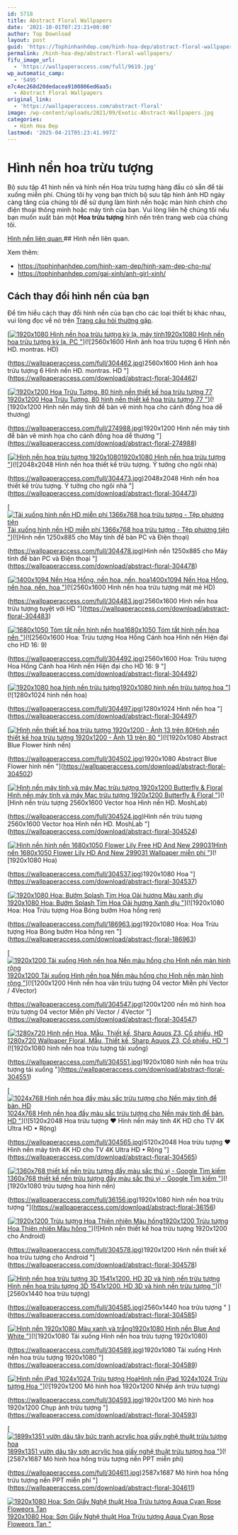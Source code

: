 ```yaml
---
id: 5718
title: Abstract Floral Wallpapers
date: '2021-10-01T07:23:21+00:00'
author: Top Download
layout: post
guid: 'https://Tophinhanhdep.com/hinh-hoa-dep/abstract-floral-wallpapers/'
permalink: /hinh-hoa-dep/abstract-floral-wallpapers/
fifu_image_url:
  - 'https://wallpaperaccess.com/full/9619.jpg'
wp_automatic_camp:
  - '5495'
e7c4ec268d20dedacea9100806ed6aa5:
  - Abstract Floral Wallpapers
original_link:
  - 'https://wallpaperaccess.com/abstract-floral'
image: /wp-content/uploads/2021/09/Exotic-Abstract-Wallpapers.jpg
categories:
  - Hình Hoa Đẹp
lastmod: '2025-04-21T05:23:41.997Z'
---
```

# Hình nền hoa trừu tượng

Bộ sưu tập 41 hình nền và hình nền Hoa trừu tượng hàng đầu có sẵn để tải xuống miễn phí. Chúng tôi hy vọng bạn thích bộ sưu tập hình ảnh HD ngày càng tăng của chúng tôi để sử dụng làm hình nền hoặc màn hình chính cho điện thoại thông minh hoặc máy tính của bạn. Vui lòng liên hệ chúng tôi nếu bạn muốn xuất bản một **Hoa trừu tượng** hình nền trên trang web của chúng tôi.

[Hình nền liên quan ](#related) ## Hình nền liên quan.

   
 Xem thêm:

   
- <https://tophinhanhdep.com/hinh-xam-dep/hinh-xam-dep-cho-nu/>
- <https://tophinhanhdep.com/gai-xinh/anh-girl-xinh/>

## Cách thay đổi hình nền của bạn

Để tìm hiểu cách thay đổi hình nền của bạn cho các loại thiết bị khác nhau, vui lòng đọc về nó trên [Trang câu hỏi thường gặp](https://tophinhanhdep.com/faq/).

  
[[![1920x1080 Hình nền hoa trừu tượng kỳ lạ.  máy tính](https://wallpaperaccess.com/full/9619.jpg)1920x1080 Hình nền hoa trừu tượng kỳ lạ. PC "](https://wallpaperaccess.com/download/abstract-floral-9619)](![2560x1600 Hình ảnh hoa trừu tượng 6 Hình nền HD.  montras.  HD)

(https://wallpaperaccess.com/full/304462.jpg)2560x1600 Hình ảnh hoa trừu tượng 6 Hình nền HD. montras. HD "](https://wallpaperaccess.com/download/abstract-floral-304462)

[[![1920x1200 Hoa Trừu Tượng.  80 hình nền thiết kế hoa trừu tượng 77](https://wallpaperaccess.com/full/304463.jpg)1920x1200 Hoa Trừu Tượng. 80 hình nền thiết kế hoa trừu tượng 77 "](https://wallpaperaccess.com/download/abstract-floral-304463)](![1920x1200 Hình nền máy tính để bàn vẽ minh họa cho cánh đồng hoa dễ thương)

(https://wallpaperaccess.com/full/274988.jpg)1920x1200 Hình nền máy tính để bàn vẽ minh họa cho cánh đồng hoa dễ thương "](https://wallpaperaccess.com/download/abstract-floral-274988)

[[![Hình nền hoa trừu tượng 1920x1080](https://wallpaperaccess.com/full/304466.jpg)1920x1080 Hình nền hoa trừu tượng "](https://wallpaperaccess.com/download/abstract-floral-304466)](![2048x2048 Hình nền hoa thiết kế trừu tượng.  Ý tưởng cho ngôi nhà)

(https://wallpaperaccess.com/full/304473.jpg)2048x2048 Hình nền hoa thiết kế trừu tượng. Ý tưởng cho ngôi nhà "](https://wallpaperaccess.com/download/abstract-floral-304473)

[[![Tải xuống hình nền HD miễn phí 1366x768 hoa trừu tượng - Tệp phương tiện](https://wallpaperaccess.com/full/304476.jpg)Tải xuống hình nền HD miễn phí 1366x768 hoa trừu tượng - Tệp phương tiện "](https://wallpaperaccess.com/download/abstract-floral-304476)](![Hình nền 1250x885 cho Máy tính để bàn PC và Điện thoại)

(https://wallpaperaccess.com/full/304478.jpg)Hình nền 1250x885 cho Máy tính để bàn PC và Điện thoại "](https://wallpaperaccess.com/download/abstract-floral-304478)

[[![1400x1094 Nền Hoa Hồng.  nền hoa, nền, hoa](https://wallpaperaccess.com/full/304480.jpg)1400x1094 Nền Hoa Hồng. nền hoa, nền, hoa "](https://wallpaperaccess.com/download/abstract-floral-304480)](![2560x1600 Hình nền hoa trừu tượng mát mẻ HD)

(https://wallpaperaccess.com/full/304483.jpg)2560x1600 Hình nền hoa trừu tượng tuyệt vời HD "](https://wallpaperaccess.com/download/abstract-floral-304483)

[[![1680x1050 Tóm tắt nền hình nền hoa](https://wallpaperaccess.com/full/304490.jpg)1680x1050 Tóm tắt hình nền hoa nền "](https://wallpaperaccess.com/download/abstract-floral-304490)](![2560x1600 Hoa: Trừu tượng Hoa Hồng Cánh hoa Hình nền Hiện đại cho HD 16: 9)

(https://wallpaperaccess.com/full/304492.jpg)2560x1600 Hoa: Trừu tượng Hoa Hồng Cánh hoa Hình nền Hiện đại cho HD 16: 9 "](https://wallpaperaccess.com/download/abstract-floral-304492)

[[![1920x1080 hoa hình nền trừu tượng](https://wallpaperaccess.com/full/304494.jpg)1920x1080 hình nền trừu tượng hoa "](https://wallpaperaccess.com/download/abstract-floral-304494)](![1280x1024 hình nền hoa)

(https://wallpaperaccess.com/full/304497.jpg)1280x1024 Hình nền hoa "](https://wallpaperaccess.com/download/abstract-floral-304497)

[[![Hình nền thiết kế hoa trừu tượng 1920x1200 - Ảnh 13 trên 80](https://wallpaperaccess.com/full/304499.jpg)Hình nền thiết kế hoa trừu tượng 1920x1200 - Ảnh 13 trên 80 "](https://wallpaperaccess.com/download/abstract-floral-304499)](![1920x1080 Abstract Blue Flower hình nền)

(https://wallpaperaccess.com/full/304502.jpg)1920x1080 Abstract Blue Flower hình nền "](https://wallpaperaccess.com/download/abstract-floral-304502)

[[![Hình nền máy tính và máy Mac trừu tượng 1920x1200 Butterfly & Floral](https://wallpaperaccess.com/full/304517.jpg)Hình nền máy tính và máy Mac trừu tượng 1920x1200 Butterfly &amp; Floral "](https://wallpaperaccess.com/download/abstract-floral-304517)](![Hình nền trừu tượng 2560x1600 Vector hoa Hình nền HD.  MoshLab)

(https://wallpaperaccess.com/full/304524.jpg)Hình nền trừu tượng 2560x1600 Vector hoa Hình nền HD. MoshLab "](https://wallpaperaccess.com/download/abstract-floral-304524)

[[![Hình nền hình nền 1680x1050 Flower Lily Free HD And New 299031](https://wallpaperaccess.com/full/304529.jpg)Hình nền 1680x1050 Flower Lily HD And New 299031 Wallpaper miễn phí "](https://wallpaperaccess.com/download/abstract-floral-304529)](![1920x1080 Hoa)

(https://wallpaperaccess.com/full/304537.jpg)1920x1080 Hoa "](https://wallpaperaccess.com/download/abstract-floral-304537)

[[![1920x1080 Hoa: Bướm Splash Tím Hoa Oải hương Màu xanh dịu](https://wallpaperaccess.com/full/304542.jpg)1920x1080 Hoa: Bướm Splash Tím Hoa Oải hương Xanh dịu "](https://wallpaperaccess.com/download/abstract-floral-304542)](![1920x1080 Hoa: Hoa Trừu tượng Hoa Bóng bướm Hoa hồng ren)

(https://wallpaperaccess.com/full/186963.jpg)1920x1080 Hoa: Hoa Trừu tượng Hoa Bóng bướm Hoa hồng ren "](https://wallpaperaccess.com/download/abstract-floral-186963)

[[![1920x1200 Tải xuống Hình nền hoa Nền màu hồng cho Hình nền màn hình rộng](https://wallpaperaccess.com/full/304545.jpg)1920x1200 Tải xuống Hình nền hoa Nền màu hồng cho Hình nền màn hình rộng "](https://wallpaperaccess.com/download/abstract-floral-304545)](![1200x1200 Hình nền hoa văn trừu tượng 04 vector Miễn phí Vector / 4Vector)

(https://wallpaperaccess.com/full/304547.jpg)1200x1200 nền mô hình hoa trừu tượng 04 vector Miễn phí Vector / 4Vector "](https://wallpaperaccess.com/download/abstract-floral-304547)

[[![1280x720 Hình nền Hoa, Mẫu, Thiết kế, Sharp Aquos Z3, Cổ phiếu, HD](https://wallpaperaccess.com/full/304550.jpg)1280x720 Wallpaper Floral, Mẫu, Thiết kế, Sharp Aquos Z3, Cổ phiếu, HD "](https://wallpaperaccess.com/download/abstract-floral-304550)](![1920x1080 hình nền hoa trừu tượng tải xuống)

(https://wallpaperaccess.com/full/304551.jpg)1920x1080 hình nền hoa trừu tượng tải xuống "](https://wallpaperaccess.com/download/abstract-floral-304551)

[[![1024x768 Hình nền hoa đầy màu sắc trừu tượng cho Nền máy tính để bàn.  HD](https://wallpaperaccess.com/full/304557.jpg) 1024x768 Hình nền hoa đầy màu sắc trừu tượng cho Nền máy tính để bàn. HD "](https://wallpaperaccess.com/download/abstract-floral-304557)](![5120x2048 Hoa trừu tượng ❤ Hình nền máy tính 4K HD cho TV 4K Ultra HD • Rộng)

(https://wallpaperaccess.com/full/304565.jpg)5120x2048 Hoa trừu tượng ❤ Hình nền máy tính 4K HD cho TV 4K Ultra HD • Rộng "](https://wallpaperaccess.com/download/abstract-floral-304565)

[[![1360x768 thiết kế nền trừu tượng đầy màu sắc thú vị - Google Tìm kiếm](https://wallpaperaccess.com/full/304574.jpg)1360x768 thiết kế nền trừu tượng đầy màu sắc thú vị - Google Tìm kiếm "](https://wallpaperaccess.com/download/abstract-floral-304574)](![1920x1080 trừu tượng hoa hình nền)

(https://wallpaperaccess.com/full/36156.jpg)1920x1080 hình nền hoa trừu tượng "](https://wallpaperaccess.com/download/abstract-floral-36156)

[[![1920x1200 Trừu tượng Hoa Thiên nhiên Màu hồng](https://wallpaperaccess.com/full/304576.jpg)1920x1200 Trừu tượng Hoa Thiên nhiên Màu hồng "](https://wallpaperaccess.com/download/abstract-floral-304576)](![Hình nền thiết kế hoa trừu tượng 1920x1200 cho Android)

(https://wallpaperaccess.com/full/304578.jpg)1920x1200 Hình nền thiết kế hoa trừu tượng cho Android "](https://wallpaperaccess.com/download/abstract-floral-304578)

[[![Hình nền hoa trừu tượng 3D 1541x1200.  HD 3D và hình nền trừu tượng](https://wallpaperaccess.com/full/304579.jpg)Hình nền hoa trừu tượng 3D 1541x1200. HD 3D và hình nền trừu tượng "](https://wallpaperaccess.com/download/abstract-floral-304579)](![2560x1440 hoa trừu tượng)

(https://wallpaperaccess.com/full/304585.jpg)2560x1440 hoa trừu tượng " ](https://wallpaperaccess.com/download/abstract-floral-304585)

[[![Hình nền 1920x1080 Màu xanh và trắng](https://wallpaperaccess.com/full/304587.jpg)1920x1080 Hình nền Blue And White "](https://wallpaperaccess.com/download/abstract-floral-304587)](![1920x1080 Tải xuống Hình nền hoa trừu tượng 1920x1080)

(https://wallpaperaccess.com/full/304589.jpg)1920x1080 Tải xuống Hình nền hoa trừu tượng 1920x1080 "](https://wallpaperaccess.com/download/abstract-floral-304589)

[[![Hình nền iPad 1024x1024 Trừu tượng Hoa](https://wallpaperaccess.com/full/304590.jpg)Hình nền iPad 1024x1024 Trừu tượng Hoa "](https://wallpaperaccess.com/download/abstract-floral-304590)](![1920x1200 Mô hình hoa 1920x1200 Nhiếp ảnh trừu tượng)

(https://wallpaperaccess.com/full/304593.jpg)1920x1200 Mô hình hoa 1920x1200 Chụp ảnh trừu tượng "](https://wallpaperaccess.com/download/abstract-floral-304593)

[[![1899x1351 vườn dâu tây bức tranh acrylic hoa giấy nghệ thuật trừu tượng hoa](https://wallpaperaccess.com/full/304594.jpg)1899x1351 vườn dâu tây sơn acrylic hoa giấy nghệ thuật trừu tượng hoa "](https://wallpaperaccess.com/download/abstract-floral-304594)](![2587x1687 Mô hình hoa hồng trừu tượng nền PPT miễn phí)

(https://wallpaperaccess.com/full/304611.jpg)2587x1687 Mô hình hoa hồng trừu tượng nền PPT miễn phí "](https://wallpaperaccess.com/download/abstract-floral-304611)

[![1920x1080 Hoa: Sơn Giấy Nghệ thuật Hoa Trừu tượng Aqua Cyan Rose Floweors Tan](https://wallpaperaccess.com/full/304615.jpg)1920x1080 Hoa: Sơn Giấy Nghệ thuật Hoa Trừu tượng Aqua Cyan Rose Floweors Tan "](https://wallpaperaccess.com/download/abstract-floral-304615)

